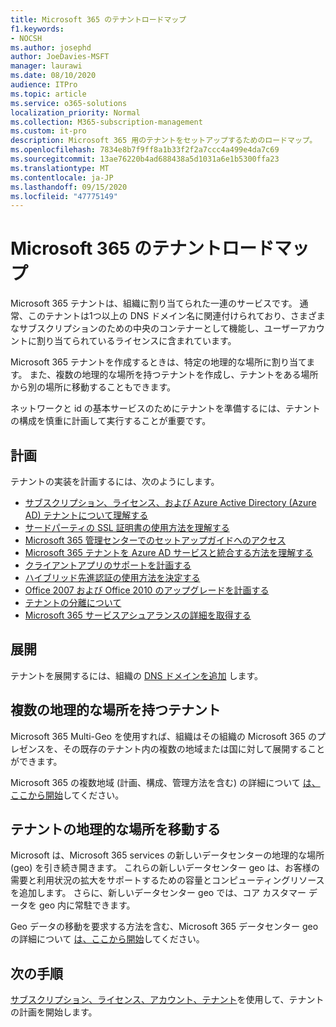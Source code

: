 ```yaml
---
title: Microsoft 365 のテナントロードマップ
f1.keywords:
- NOCSH
ms.author: josephd
author: JoeDavies-MSFT
manager: laurawi
ms.date: 08/10/2020
audience: ITPro
ms.topic: article
ms.service: o365-solutions
localization_priority: Normal
ms.collection: M365-subscription-management
ms.custom: it-pro
description: Microsoft 365 用のテナントをセットアップするためのロードマップ。
ms.openlocfilehash: 7834e8b7f9ff8a1b33f2f2a7ccc4a499e4da7c69
ms.sourcegitcommit: 13ae76220b4ad688438a5d1031a6e1b5300ffa23
ms.translationtype: MT
ms.contentlocale: ja-JP
ms.lasthandoff: 09/15/2020
ms.locfileid: "47775149"
---
```

# <a name="tenant-roadmap-for-microsoft-365"></a>Microsoft 365 のテナントロードマップ

Microsoft 365 テナントは、組織に割り当てられた一連のサービスです。 通常、このテナントは1つ以上の DNS ドメイン名に関連付けられており、さまざまなサブスクリプションのための中央のコンテナーとして機能し、ユーザーアカウントに割り当てられているライセンスに含まれています。

Microsoft 365 テナントを作成するときは、特定の地理的な場所に割り当てます。 また、複数の地理的な場所を持つテナントを作成し、テナントをある場所から別の場所に移動することもできます。

ネットワークと id の基本サービスのためにテナントを準備するには、テナントの構成を慎重に計画して実行することが重要です。

## <a name="plan"></a>計画

テナントの実装を計画するには、次のようにします。

- [サブスクリプション、ライセンス、および Azure Active Directory (Azure AD) テナントについて理解する](subscriptions-licenses-accounts-and-tenants-for-microsoft-cloud-offerings.md)
- [サードパーティの SSL 証明書の使用方法を理解する](plan-for-third-party-ssl-certificates.md)
- [Microsoft 365 管理センターでのセットアップガイドへのアクセス](setup-guides-for-microsoft-365.md)
- [Microsoft 365 テナントを Azure AD サービスと統合する方法を理解する](integrated-apps-and-azure-ads.md)
- [クライアントアプリのサポートを計画する](microsoft-365-client-support-certificate-based-authentication.md)
- [ハイブリッド先進認証の使用方法を決定する](hybrid-modern-auth-overview.md)
- [Office 2007 および Office 2010 のアップグレードを計画する](plan-upgrade-previous-versions-office.md)
- [テナントの分離について](microsoft-365-tenant-isolation-overview.md)
- [Microsoft 365 サービスアシュアランスの詳細を取得する](https://docs.microsoft.com/microsoft-365/compliance/service-assurance)

## <a name="deploy"></a>展開

テナントを展開するには、組織の [DNS ドメインを追加](https://docs.microsoft.com/microsoft-365/admin/setup/add-domain) します。

## <a name="tenants-with-multiple-geographic-locations"></a>複数の地理的な場所を持つテナント

Microsoft 365 Multi-Geo を使用すれば、組織はその組織の Microsoft 365 のプレゼンスを、その既存のテナント内の複数の地域または国に対して展開することができます。

Microsoft 365 の複数地域 (計画、構成、管理方法を含む) の詳細について [は、ここから開始](microsoft-365-multi-geo.md)してください。

## <a name="move-a-tenants-geographic-locations"></a>テナントの地理的な場所を移動する

Microsoft は、Microsoft 365 services の新しいデータセンターの地理的な場所 (geo) を引き続き開きます。 これらの新しいデータセンター geo は、お客様の需要と利用状況の拡大をサポートするための容量とコンピューティングリソースを追加します。 さらに、新しいデータセンター geo では、コア カスタマー データを geo 内に常駐できます。

Geo データの移動を要求する方法を含む、Microsoft 365 データセンター geo の詳細について [は、ここから開始](moving-data-to-new-datacenter-geos.md)してください。

## <a name="next-step"></a>次の手順

[サブスクリプション、ライセンス、アカウント、テナント](subscriptions-licenses-accounts-and-tenants-for-microsoft-cloud-offerings.md)を使用して、テナントの計画を開始します。


